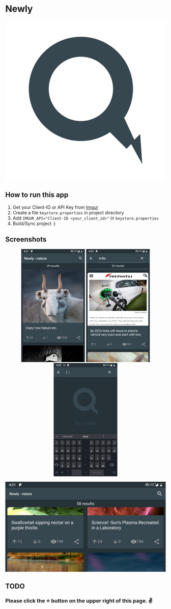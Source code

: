 # Newly

<p align="center"> 
<img src="https://raw.githubusercontent.com/pramodbharti/Newly/master/images/app_icon.png">
</p>

## How to run this app
1. Get your Client-ID or API Key from [Imgur](https://api.imgur.com/)
2. Create a file `keystore.properties` in project directory
3. Add `IMGUR_API="Client-ID <your_client_id>"` in `keystore.properties`
4. Build/Sync project :)

## Screenshots

<p align="center"> 
<img src="https://raw.githubusercontent.com/pramodbharti/Newly/master/images/nature.png" width="200">
<img src="https://raw.githubusercontent.com/pramodbharti/Newly/master/images/india.png" width="200">
<img src="https://raw.githubusercontent.com/pramodbharti/Newly/master/images/blank.png" width="200">
</p>

<p align="center"> 
<img src="https://raw.githubusercontent.com/pramodbharti/Newly/master/images/landscape.png">
</p>

## TODO

### Please click the :star: button on the upper right of this page. :v:


